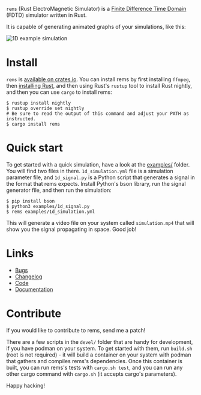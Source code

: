 ```rems``` (Rust ElectroMagnetic Simulator) is a
[Finite Difference Time Domain](https://en.wikipedia.org/wiki/Finite-difference_time-domain_method)
(FDTD) simulator written in Rust.

It is capable of generating animated graphs of your simulations, like this:

![1D example simulation](https://user-images.githubusercontent.com/354506/80891137-14c73400-8c90-11ea-8ffb-af5c53f03a3a.gif)


# Install

```rems``` is [available on crates.io](https://crates.io/crates/rems). You can install rems by first
installing ```ffmpeg```, then [installing Rust](https://www.rust-lang.org/tools/install), and then
using Rust's ```rustup``` tool to install Rust nightly, and then you can use ```cargo``` to install
rems:

```
$ rustup install nightly
$ rustup override set nightly
# Be sure to read the output of this command and adjust your PATH as instructed.
$ cargo install rems
```


# Quick start

To get started with a quick simulation, have a look at the
[examples/](https://github.com/bowlofeggs/rems/blob/master/examples) folder. You will find two files
in there. ```1d_simulation.yml``` file is a simulation parameter file, and ```1d_signal.py``` is a
Python script that generates a signal in the format that rems expects. Install Python's bson
library, run the signal generator file, and then run the simulation:

```
$ pip install bson
$ python3 examples/1d_signal.py
$ rems examples/1d_simulation.yml
```

This will generate a video file on your system called ```simulation.mp4``` that will show you the
signal propagating in space. Good job!


# Links

* [Bugs](https://github.com/bowlofeggs/rems/issues)
* [Changelog](https://github.com/bowlofeggs/rems/blob/master/CHANGELOG.md)
* [Code](https://github.com/bowlofeggs/rems)
* [Documentation](https://docs.rs/rems)


# Contribute

If you would like to contribute to rems, send me a patch!

There are a few scripts in the ```devel/``` folder that are handy for development, if you have
podman on your system. To get started with them, run ```build.sh``` (root is not required) -
it will build a container on your system with podman that gathers and compiles rems's dependencies.
Once this container is built, you can run rems's tests with ```cargo.sh test```, and you can run
any other cargo command with ```cargo.sh``` (it accepts cargo's parameters).

Happy hacking!
